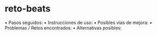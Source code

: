 # reto-beats

• Pasos seguidos:
• Instrucciones de uso:
• Posibles vías de mejora:
• Problemas / Retos encontrados:
• Alternativas posibles:
